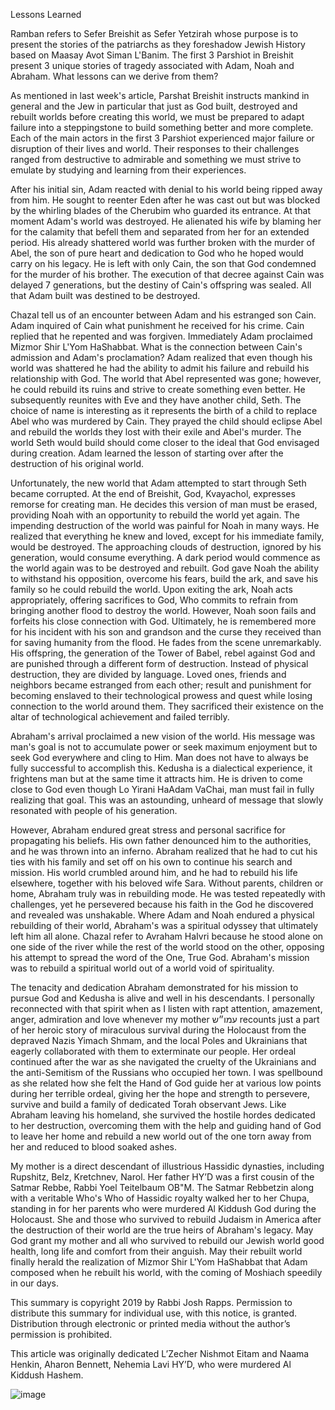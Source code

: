 Lessons Learned

Ramban refers to Sefer Breishit as Sefer Yetzirah whose purpose is to present the stories of the patriarchs as they foreshadow Jewish History based on Maasay Avot Siman L'Banim. The first 3 Parshiot in Breishit present 3 unique stories of tragedy associated with Adam, Noah and Abraham. What lessons can we derive from them?

As mentioned in last week's article, Parshat Breishit instructs mankind in general and the Jew in particular that just as God built, destroyed and rebuilt worlds before creating this world, we must be prepared to adapt failure into a steppingstone to build something better and more complete. Each of the main actors in the first 3 Parshiot experienced major failure or disruption of their lives and world. Their responses to their challenges ranged from destructive to admirable and something we must strive to emulate by studying and learning from their experiences.

After his initial sin, Adam reacted with denial to his world being ripped away from him. He sought to reenter Eden after he was cast out but was blocked by the whirling blades of the Cherubim who guarded its entrance. At that moment Adam's world was destroyed. He alienated his wife by blaming her for the calamity that befell them and separated from her for an extended period. His already shattered world was further broken with the murder of Abel, the son of pure heart and dedication to God who he hoped would carry on his legacy. He is left with only Cain, the son that God condemned for the murder of his brother. The execution of that decree against Cain was delayed 7 generations, but the destiny of Cain's offspring was sealed. All that Adam built was destined to be destroyed. 

Chazal tell us of an encounter between Adam and his estranged son Cain. Adam inquired of Cain what punishment he received for his crime. Cain replied that he repented and was forgiven. Immediately Adam proclaimed Mizmor Shir L'Yom HaShabbat. What is the connection between Cain's admission and Adam's proclamation?  Adam realized that even though his world was shattered he had the ability to admit his failure and rebuild his relationship with God. The world that Abel represented was gone; however, he could rebuild its ruins and strive to create something even better. He subsequently reunites with Eve and they have another child, Seth. The choice of name is interesting as it represents the birth of a child to replace Abel who was murdered by Cain. They prayed the child should eclipse Abel and rebuild the worlds they lost with their exile and Abel's murder. The world Seth would build should come closer to the ideal that God envisaged during creation. Adam learned the lesson of starting over after the destruction of his original world.

Unfortunately, the new world that Adam attempted to start through Seth became corrupted. At the end of Breishit, God, Kvayachol, expresses remorse for creating man. He decides this version of man must be erased, providing Noah with an opportunity to rebuild the world yet again. The impending destruction of the world was painful for Noah in many ways. He realized that everything he knew and loved, except for his immediate family, would be destroyed. The approaching clouds of destruction, ignored by his generation, would consume everything. A dark period would commence as the world again was to be destroyed and rebuilt. God gave Noah the ability to withstand his opposition, overcome his fears, build the ark, and save his family so he could rebuild the world. Upon exiting the ark, Noah acts appropriately, offering sacrifices to God, Who commits to refrain from bringing another flood to destroy the world. However, Noah soon fails and forfeits his close connection with God. Ultimately, he is remembered more for his incident with his son and grandson and the curse they received than for saving humanity from the flood. He fades from the scene unremarkably. His offspring, the generation of the Tower of Babel, rebel against God and are punished through a different form of destruction. Instead of physical destruction, they are divided by language. Loved ones, friends and neighbors became estranged from each other; result and punishment for becoming enslaved to their technological prowess and quest while losing connection to the world around them. They sacrificed their existence on the altar of technological achievement and failed terribly.

Abraham's arrival proclaimed a new vision of the world. His message was man's goal is not to accumulate power or seek maximum enjoyment but to seek God everywhere and cling to Him. Man does not have to always be fully successful to accomplish this. Kedusha is a dialectical experience, it frightens man but at the same time it attracts him. He is driven to come close to God even though Lo Yirani HaAdam VaChai, man must fail in fully realizing that goal. This was an astounding, unheard of message that slowly resonated with people of his generation. 

However, Abraham endured great stress and personal sacrifice for propagating his beliefs. His own father denounced him to the authorities, and he was thrown into an inferno. Abraham realized that he had to cut his ties with his family and set off on his own to continue his search and mission. His world crumbled around him, and he had to rebuild his life elsewhere, together with his beloved wife Sara. Without parents, children or home, Abraham truly was in rebuilding mode. He was tested repeatedly with challenges, yet he persevered because his faith in the God he discovered and revealed was unshakable. Where Adam and Noah endured a physical rebuilding of their world, Abraham's was a spiritual odyssey that ultimately left him all alone. Chazal refer to Avraham HaIvri because he stood alone on one side of the river while the rest of the world stood on the other, opposing his attempt to spread the word of the One, True God. Abraham's mission was to rebuild a spiritual world out of a world void of spirituality.

The tenacity and dedication Abraham demonstrated for his mission to pursue God and Kedusha is alive and well in his descendants. I personally reconnected with that spirit when as I listen with rapt attention, amazement, anger, admiration and love whenever my mother עמו״ש  recounts just a part of her heroic story of miraculous survival during the Holocaust from the depraved Nazis Yimach Shmam, and the local Poles and Ukrainians that eagerly collaborated with them to exterminate our people. Her ordeal continued after the war as she navigated the cruelty of the Ukrainians and the anti-Semitism of the Russians who occupied her town. I was spellbound as she related how she felt the Hand of God guide her at various low points during her terrible ordeal, giving her the hope and strength to persevere, survive and build a family of dedicated Torah observant Jews. Like Abraham leaving his homeland, she survived the hostile hordes dedicated to her destruction, overcoming them with the help and guiding hand of God to leave her home and rebuild a new world out of the one torn away from her and reduced to blood soaked ashes. 

My mother is a direct descendant of illustrious Hassidic dynasties, including Rupshitz, Belz, Kretchnev, Narol. Her father HY’D was a first cousin of the Satmar Rebbe, Rabbi Yoel Teitelbaum OB"M. The Satmar Rebbetzin along with a veritable Who's Who of Hassidic royalty walked her to her Chupa, standing in for her parents who were murdered Al Kiddush God during the Holocaust. She and those who survived to rebuild Judaism in America after the destruction of their world are the true heirs of Abraham's legacy. May God grant my mother and all who survived to rebuild our Jewish world good health, long life and comfort from their anguish. May their rebuilt world finally herald the realization of Mizmor Shir L'Yom HaShabbat that Adam composed when he rebuilt his world, with the coming of Moshiach speedily in our days.

This summary is copyright 2019 by Rabbi Josh Rapps. Permission to distribute this summary for individual use, with this notice, is granted. Distribution through electronic or printed media without the author’s permission is prohibited.

This article was originally dedicated L’Zecher Nishmot Eitam and Naama Henkin, Aharon Bennett, Nehemia Lavi HY’D, who were murdered Al Kiddush Hashem.

![image](https://github.com/RavSoloveichikTorah/Torah/assets/44347771/627ef079-4650-4f7d-8a5b-8e44c48ede0f)

